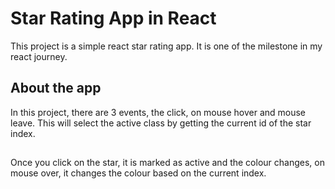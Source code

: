 # Star Rating App in React

This project is a simple react star rating app. It is one of the milestone in my react journey.

## About the app

In this project, there are 3 events, the click, on mouse hover and mouse leave. This will select the active class by getting the current id of the star index. 

##
Once you click on the star, it is marked as active and the colour changes, on mouse over, it changes the colour based on the current index.